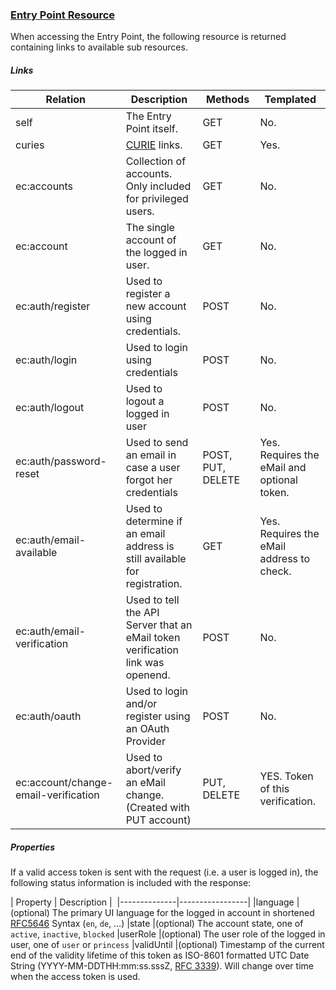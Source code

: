 ### [Entry Point Resource](id:entry-point)
When accessing the Entry Point, the following resource is returned containing links to available sub resources.

##### Links
| Relation     | Description     | Methods     | Templated     |
|--------------|-----------------|-------------|---------------|
|self          |The Entry Point itself.|GET    |No.            |
|curies        |[CURIE](http://www.w3.org/TR/curie/) links. | GET | Yes.|
|ec:accounts      |Collection of accounts. Only included for privileged users.|GET|No.|
|ec:account       |The single account of the logged in user.|GET|No.|
|ec:auth/register |Used to register a new account using credentials.|POST|No.|
|ec:auth/login    |Used to login using credentials|POST|No.|
|ec:auth/logout   |Used to logout a logged in user|POST|No.|
|ec:auth/password-reset|Used to send an email in case a user forgot her credentials|POST, PUT, DELETE|Yes. Requires the eMail and optional token.|
|ec:auth/email-available|Used to determine if an email address is still available for registration.|GET |Yes. Requires the eMail address to check.|
|ec:auth/email-verification|Used to tell the API Server that an eMail token verification link was openend.|POST|No.|
|ec:auth/oauth    |Used to login and/or register using an OAuth Provider|POST|No.|
|ec:account/change-email-verification     |Used to abort/verify an eMail change. (Created with PUT account)|PUT, DELETE|YES. Token of this verification.|

##### Properties

If a valid access token is sent with the request (i.e. a user is logged in), the following status information is included with the response:

| Property     | Description     | 
|--------------|-----------------|
|language       |(optional) The primary UI language for the logged in account in shortened [RFC5646](http://tools.ietf.org/html/rfc5646) Syntax (`en`, `de`, …)
|state          |(optional) The account state, one of `active`, `inactive`, `blocked`
|userRole       |(optional) The user role of the logged in user, one of `user` or `princess`
|validUntil     |(optional) Timestamp of the current end of the validity lifetime of this token as ISO-8601 formatted UTC Date String (YYYY-MM-DDTHH:mm:ss.sssZ, [RFC 3339](http://tools.ietf.org/html/rfc3339)). Will change over time when the access token is used.

